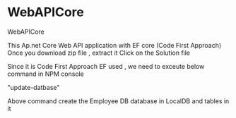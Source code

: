 # WebAPICore
WebAPICore

This Ap.net Core Web API application with EF core (Code First Approach)
Once  you download zip file , extract it 
Click on the Solution file

Since it is Code First Approach EF used , we need to exceute below command in NPM console

"update-datbase"

Above command create the Employee DB database in LocalDB and tables in it

